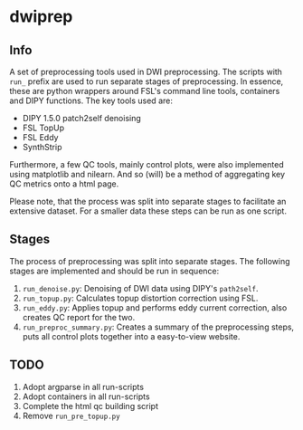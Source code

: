 # dwiprep
## Info
A set of preprocessing tools used in DWI preprocessing. The scripts with `run_` prefix are used to run separate stages of preprocessing. In essence, these are python wrappers around FSL's command line tools, containers and DIPY functions.
The key tools used are:

* DIPY 1.5.0 patch2self denoising
* FSL TopUp
* FSL Eddy
* SynthStrip

Furthermore, a few QC tools, mainly control plots, were also implemented using matplotlib and nilearn. And so (will) be a method of aggregating key QC metrics onto a html page.

Please note, that the process was split into separate stages to facilitate an extensive dataset. For a smaller data these steps can be run as one script.

## Stages
The process of preprocessing was split into separate stages. The following stages are implemented and should be run in sequence:
1. `run_denoise.py`: Denoising of DWI data using DIPY's `path2self`. 
2. `run_topup.py`: Calculates topup distortion correction using FSL. 
3. `run_eddy.py`: Applies topup and performs eddy current correction, also creates QC report for the two.
4. `run_preproc_summary.py`: Creates a summary of the preprocessing steps, puts all control plots together into a easy-to-view website.

## TODO
1. Adopt argparse in all run-scripts
2. Adopt containers in all run-scripts
3. Complete the html qc building script
4. Remove `run_pre_topup.py`